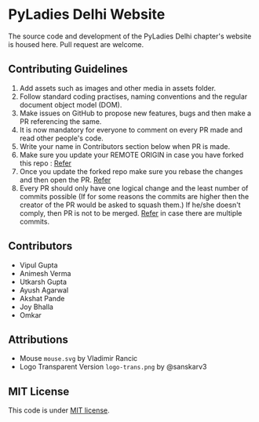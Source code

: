 # PyLadies Delhi Website
The source code and development of the PyLadies Delhi chapter's website is housed here. Pull request are welcome. 

## Contributing Guidelines
1. Add assets such as images and other media in assets folder.
2. Follow standard coding practises, naming conventions and the regular document object model (DOM).
2. Make issues on GitHub to propose new features, bugs and then make a PR referencing the same.
3. It is now mandatory for everyone to comment on every PR made and read other people's code.
4. Write your name in Contributors section below when PR is made.
5. Make sure you update your REMOTE ORIGIN in case you have forked this repo : [Refer](https://help.github.com/articles/syncing-a-fork/)
6. Once you update the forked repo make sure you rebase the changes and then open the PR. [Refer](http://stackoverflow.com/questions/7244321/how-do-i-update-a-github-forked-repository)
7. Every PR should only have one logical change and the least number of commits possible (If for some reasons the commits are higher then the creator of the PR would be asked to squash them.) If he/she doesn't comply, then PR is not to be merged. 
[Refer](https://makandracards.com/makandra/527-squash-several-git-commits-into-a-single-commit
) in case there are multiple commits.

## Contributors
- Vipul Gupta
- Animesh Verma
- Utkarsh Gupta
- Ayush Agarwal
- Akshat Pande
- Joy Bhalla
- Omkar

## Attributions

- Mouse `mouse.svg` by Vladimir Rancic
- Logo Transparent Version `logo-trans.png` by @sanskarv3

## MIT License
This code is under [MIT license](https://github.com/vipulgupta2048/Pyladies-delhi-website/blob/master/LICENSE).
